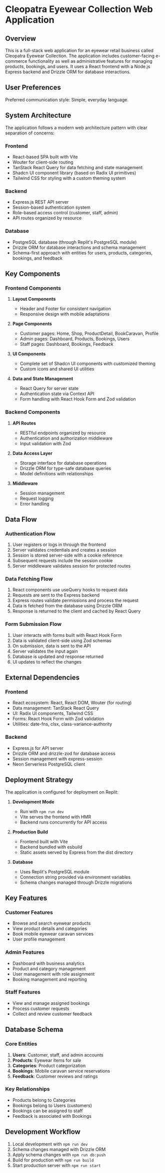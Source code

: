 # Cleopatra Eyewear Collection Web Application

## Overview
This is a full-stack web application for an eyewear retail business called Cleopatra Eyewear Collection. The application includes customer-facing e-commerce functionality as well as administrative features for managing products, bookings, and users. It uses a React frontend with a Node.js Express backend and Drizzle ORM for database interactions.

## User Preferences
Preferred communication style: Simple, everyday language.

## System Architecture
The application follows a modern web architecture pattern with clear separation of concerns:

### Frontend
- React-based SPA built with Vite
- Wouter for client-side routing
- TanStack React Query for data fetching and state management
- Shadcn UI component library (based on Radix UI primitives)
- Tailwind CSS for styling with a custom theming system

### Backend
- Express.js REST API server
- Session-based authentication system
- Role-based access control (customer, staff, admin)
- API routes organized by resource

### Database
- PostgreSQL database (through Replit's PostgreSQL module)
- Drizzle ORM for database interactions and schema management
- Schema-first approach with entities for users, products, categories, bookings, and feedback

## Key Components

### Frontend Components
1. **Layout Components**
   - Header and Footer for consistent navigation
   - Responsive design with mobile adaptations

2. **Page Components**
   - Customer pages: Home, Shop, ProductDetail, BookCaravan, Profile
   - Admin pages: Dashboard, Products, Bookings, Users
   - Staff pages: Dashboard, Bookings, Feedback

3. **UI Components**
   - Complete set of Shadcn UI components with customized theming
   - Custom icons and shared UI utilities

4. **Data and State Management**
   - React Query for server state
   - Authentication state via Context API
   - Form handling with React Hook Form and Zod validation

### Backend Components
1. **API Routes**
   - RESTful endpoints organized by resource
   - Authentication and authorization middleware
   - Input validation with Zod

2. **Data Access Layer**
   - Storage interface for database operations
   - Drizzle ORM for type-safe database queries
   - Model definitions with relationships

3. **Middleware**
   - Session management
   - Request logging
   - Error handling

## Data Flow

### Authentication Flow
1. User registers or logs in through the frontend
2. Server validates credentials and creates a session
3. Session is stored server-side with a cookie reference
4. Subsequent requests include the session cookie
5. Server middleware validates session for protected routes

### Data Fetching Flow
1. React components use useQuery hooks to request data
2. Requests are sent to the Express backend
3. Express routes validate permissions and process the request
4. Data is fetched from the database using Drizzle ORM
5. Response is returned to the client and cached by React Query

### Form Submission Flow
1. User interacts with forms built with React Hook Form
2. Data is validated client-side using Zod schemas
3. On submission, data is sent to the API
4. Server validates the input again
5. Database is updated and response returned
6. UI updates to reflect the changes

## External Dependencies

### Frontend
- React ecosystem: React, React DOM, Wouter (for routing)
- Data management: TanStack React Query
- UI: Radix UI components, Tailwind CSS
- Forms: React Hook Form with Zod validation
- Utilities: date-fns, clsx, class-variance-authority

### Backend
- Express.js for API server
- Drizzle ORM and drizzle-zod for database access
- Session management with express-session
- Neon Serverless PostgreSQL client

## Deployment Strategy
The application is configured for deployment on Replit:

1. **Development Mode**
   - Run with `npm run dev`
   - Vite serves the frontend with HMR
   - Backend runs concurrently for API access

2. **Production Build**
   - Frontend built with Vite
   - Backend bundled with esbuild
   - Static assets served by Express from the dist directory

3. **Database**
   - Uses Replit's PostgreSQL module
   - Connection string provided via environment variables
   - Schema changes managed through Drizzle migrations

## Key Features

### Customer Features
- Browse and search eyewear products
- View product details and categories
- Book mobile eyewear caravan services
- User profile management

### Admin Features
- Dashboard with business analytics
- Product and category management
- User management with role assignment
- Booking management and reporting

### Staff Features
- View and manage assigned bookings
- Process customer requests
- Collect and review customer feedback

## Database Schema

### Core Entities
1. **Users**: Customer, staff, and admin accounts
2. **Products**: Eyewear items for sale
3. **Categories**: Product categorization
4. **Bookings**: Mobile caravan service reservations
5. **Feedback**: Customer reviews and ratings

### Key Relationships
- Products belong to Categories
- Bookings belong to Users (customers)
- Bookings can be assigned to staff
- Feedback is associated with Bookings

## Development Workflow
1. Local development with `npm run dev`
2. Schema changes managed with Drizzle ORM
3. Apply schema changes with `npm run db:push`
4. Build for production with `npm run build`
5. Start production server with `npm run start`
